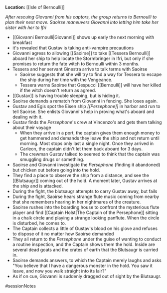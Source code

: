 **Location:** [[Isle of Bernoulli]]

*After rescuing Giovanni from his captors, the group returns to Bernoulli to plan their next move.  Saoirse maneuvers Giovanni into letting him take her sister with her to Ifri*

- [[Giovanni Bernoulli|Giovanni]] shows up early the next morning with breakfast
- it's revealed that Gustav is taking anti-vampire precautions
- Giovanni agress to allowing [[Saoirse]] to take [[Tessera Bernoulli]] aboard her ship to help locate the Stormbringer in Ifri, but only if she promises to return the fate witch to Bernoulli within 3 months.
- Tessera and her servant Ginestra arrive to talk terms with Saoirse
	- Saoirse suggests that she will try to find a way for Tessera to escape the ship during her time with the Vengeance.
	- Tessera warns Saoirse that Gespucci [[Bernoulli]] will have her killed if the witch doesn't return as agreed.
- [[Gustav]] is having trouble sleeping, but is hiding it.
- Saoirse demands a rematch from Giovanni in fencing.  She loses again.
- Gustav and Egis spot the Eisen ship *[[Persephone]]* in harbor and run to tell Saoirse.  She enlists Giovanni's help in proving what's aboard and dealing with it.
- Gustav finds the *Persephone*'s crew at Vincenzo's and gets them talking about their voyage
	- When they arrive in a port, the captain gives them enough money to get hammered and demands they leave the ship and not return until morning.  Most stops only last a single night.  Once they arrived in Carleon, the captain didn't let them back aboard for 3 days.
	- The crewman Gustav talked to seemed to think that the captain was smuggling drugs or something.
- Saoirse and Giovanni investigate the *Persephone* (finding it abandoned) but chicken out before going into the hold.
- They find a place to observe the ship from a distance, and see the [[Blutsaugr]] coming out of the hold.  A moment later, Gustav arrives at the ship and is attacked.
- During the fight, the blutsaugr attempts to carry Gustav away, but fails
- During the fight, Saoirse hears strange flute music coming from nearby that she remembers hearing in her nightmares of the creature.
- Saoirse rushes into the boarding house to confront the mysterious flute player and find [[Captain Holst|The Captain of the Persephone]] sitting in a chalk circle and playing a strange looking panflute.  When the circle is disturbed, he comes to.
- The Captain collects a little of Gustav's blood on his glove and refuses to dispose of it no matter how Saoirse demanded
- They all return to the *Persephone* under the guise of wanting to conduct a routine inspection, and the Captain shows them the hold.  Inside are several dead goats and the crates of earth that the Blutsaugr is carried in.
- Saoirse demands answers, to which the Captain merely laughs and asks "You believe that I have a dangerous monster in the hold.  You saw it leave, and now you walk straight into its lair?"
- As if on cue, Giovanni is suddenly dragged out of sight by the Blutsaugr.

#sessionNotes 